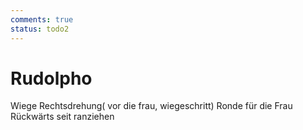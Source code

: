 ```yaml
---
comments: true
status: todo2
---
```

# Rudolpho

Wiege Rechtsdrehung( vor die frau, wiegeschritt)
Ronde für die Frau
Rückwärts seit ranziehen
